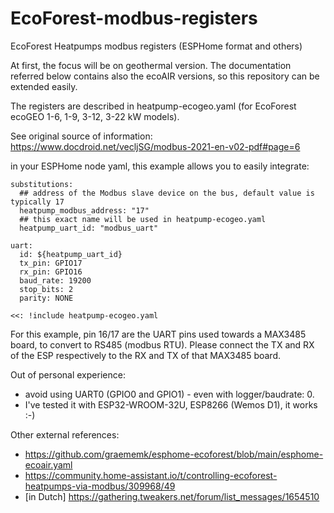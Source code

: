 # EcoForest-modbus-registers
EcoForest Heatpumps modbus registers (ESPHome format and others)

At first, the focus will be on geothermal version. The documentation referred below contains also the ecoAIR versions, so this repository can be extended easily.

The registers are described in heatpump-ecogeo.yaml (for EcoForest ecoGEO 1-6, 1-9, 3-12, 3-22 kW models).

See original source of information: https://www.docdroid.net/vecljSG/modbus-2021-en-v02-pdf#page=6

in your ESPHome node yaml, this example allows you to easily integrate:

```
substitutions:
  ## address of the Modbus slave device on the bus, default value is typically 17
  heatpump_modbus_address: "17"
  ## this exact name will be used in heatpump-ecogeo.yaml
  heatpump_uart_id: "modbus_uart"

uart:
  id: ${heatpump_uart_id}  
  tx_pin: GPIO17
  rx_pin: GPIO16
  baud_rate: 19200
  stop_bits: 2
  parity: NONE

<<: !include heatpump-ecogeo.yaml
```

For this example, pin 16/17 are the UART pins used towards a MAX3485 board, to convert to RS485 (modbus RTU). Please connect the TX and RX of the ESP respectively to the RX and TX of that MAX3485 board.

Out of personal experience:
- avoid using UART0 (GPIO0 and GPIO1) - even with logger/baudrate: 0.
- I've tested it with ESP32-WROOM-32U, ESP8266 (Wemos D1), it works :-)


Other external references:
- https://github.com/graememk/esphome-ecoforest/blob/main/esphome-ecoair.yaml
- https://community.home-assistant.io/t/controlling-ecoforest-heatpumps-via-modbus/309968/49
- [in Dutch] https://gathering.tweakers.net/forum/list_messages/1654510
